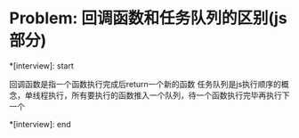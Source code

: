 # Problem: 回调函数和任务队列的区别(js部分)

*[interview]: start

回调函数是指一个函数执行完成后return一个新的函数
任务队列是js执行顺序的概念，单线程执行，所有要执行的函数推入一个队列，待一个函数执行完毕再执行下一个

*[interview]: end
